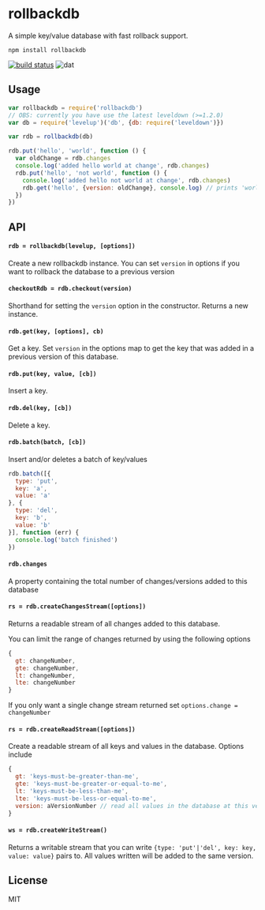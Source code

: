 # rollbackdb

A simple key/value database with fast rollback support.

```
npm install rollbackdb
```

[![build status](http://img.shields.io/travis/mafintosh/rollbackdb.svg?style=flat)](http://travis-ci.org/mafintosh/rollbackdb)
![dat](http://img.shields.io/badge/Development%20sponsored%20by-dat-green.svg?style=flat)

## Usage

``` js
var rollbackdb = require('rollbackdb')
// OBS: currently you have use the latest leveldown (>=1.2.0)
var db = require('levelup')('db', {db: require('leveldown')})

var rdb = rollbackdb(db)

rdb.put('hello', 'world', function () {
  var oldChange = rdb.changes
  console.log('added hello world at change', rdb.changes)
  rdb.put('hello', 'not world', function () {
    console.log('added hello not world at change', rdb.changes)
    rdb.get('hello', {version: oldChange}, console.log) // prints 'world'
  })
})
```

## API

#### `rdb = rollbackdb(levelup, [options])`

Create a new rollbackdb instance. You can set `version` in options
if you want to rollback the database to a previous version

#### `checkoutRdb = rdb.checkout(version)`

Shorthand for setting the `version` option in the constructor.
Returns a new instance.

#### `rdb.get(key, [options], cb)`

Get a key. Set `version` in the options map to get the key that
was added in a previous version of this database.

#### `rdb.put(key, value, [cb])`

Insert a key.

#### `rdb.del(key, [cb])`

Delete a key.

#### `rdb.batch(batch, [cb])`

Insert and/or deletes a batch of key/values

``` js
rdb.batch([{
  type: 'put',
  key: 'a',
  value: 'a'
}, {
  type: 'del',
  key: 'b',
  value: 'b'
}], function (err) {
  console.log('batch finished')
})
```

#### `rdb.changes`

A property containing the total number of changes/versions added to this database

#### `rs = rdb.createChangesStream([options])`

Returns a readable stream of all changes added to this database.

You can limit the range of changes returned by using the following options

``` js
{
  gt: changeNumber,
  gte: changeNumber,
  lt: changeNumber,
  lte: changeNumber
}
```

If you only want a single change stream returned set `options.change = changeNumber`

#### `rs = rdb.createReadStream([options])`

Create a readable stream of all keys and values in the database.
Options include

``` js
{
  gt: 'keys-must-be-greater-than-me',
  gte: 'keys-must-be-greater-or-equal-to-me',
  lt: 'keys-must-be-less-than-me',
  lte: 'keys-must-be-less-or-equal-to-me',
  version: aVersionNumber // read all values in the database at this version
}
```

#### `ws = rdb.createWriteStream()`

Returns a writable stream that you can write `{type: 'put'|'del', key: key, value: value}` pairs to.
All values written will be added to the same version.

## License

MIT
